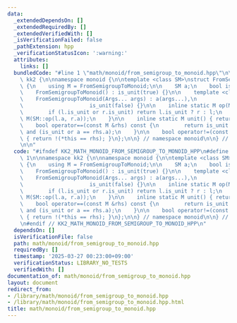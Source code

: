 ```yaml
---
data:
  _extendedDependsOn: []
  _extendedRequiredBy: []
  _extendedVerifiedWith: []
  _isVerificationFailed: false
  _pathExtension: hpp
  _verificationStatusIcon: ':warning:'
  attributes:
    links: []
  bundledCode: "#line 1 \"math/monoid/from_semigroup_to_monoid.hpp\"\n\n\n\nnamespace\
    \ kk2 {\n\nnamespace monoid {\n\ntemplate <class SM>\nstruct FromSemigroupToMonoid\
    \ {\n    using M = FromSemigroupToMonoid;\n\n    SM a;\n    bool is_unit;\n\n\
    \    FromSemigroupToMonoid() : is_unit(true) {}\n\n    template <class... Args>\n\
    \    FromSemigroupToMonoid(Args... args) : a(args...),\n                     \
    \                     is_unit(false) {}\n\n    inline static M op(M l, M r) {\n\
    \        if (l.is_unit or r.is_unit) return l.is_unit ? r : l;\n        return\
    \ M(SM::op(l.a, r.a));\n    }\n\n    inline static M unit() { return M(); }\n\n\
    \    bool operator==(const M &rhs) const {\n        return is_unit == rhs.is_unit\
    \ and (is_unit or a == rhs.a);\n    }\n\n    bool operator!=(const M &rhs) const\
    \ { return !(*this == rhs); }\n};\n\n} // namespace monoid\n\n} // namespace kk2\n\
    \n\n"
  code: "#ifndef KK2_MATH_MONOID_FROM_SEMIGROUP_TO_MONOID_HPP\n#define KK2_MATH_MONOID_FROM_SEMIGROUP_TO_MONOID_HPP\
    \ 1\n\nnamespace kk2 {\n\nnamespace monoid {\n\ntemplate <class SM>\nstruct FromSemigroupToMonoid\
    \ {\n    using M = FromSemigroupToMonoid;\n\n    SM a;\n    bool is_unit;\n\n\
    \    FromSemigroupToMonoid() : is_unit(true) {}\n\n    template <class... Args>\n\
    \    FromSemigroupToMonoid(Args... args) : a(args...),\n                     \
    \                     is_unit(false) {}\n\n    inline static M op(M l, M r) {\n\
    \        if (l.is_unit or r.is_unit) return l.is_unit ? r : l;\n        return\
    \ M(SM::op(l.a, r.a));\n    }\n\n    inline static M unit() { return M(); }\n\n\
    \    bool operator==(const M &rhs) const {\n        return is_unit == rhs.is_unit\
    \ and (is_unit or a == rhs.a);\n    }\n\n    bool operator!=(const M &rhs) const\
    \ { return !(*this == rhs); }\n};\n\n} // namespace monoid\n\n} // namespace kk2\n\
    \n#endif // KK2_MATH_MONOID_FROM_SEMIGROUP_TO_MONOID_HPP\n"
  dependsOn: []
  isVerificationFile: false
  path: math/monoid/from_semigroup_to_monoid.hpp
  requiredBy: []
  timestamp: '2025-03-27 00:23:00+09:00'
  verificationStatus: LIBRARY_NO_TESTS
  verifiedWith: []
documentation_of: math/monoid/from_semigroup_to_monoid.hpp
layout: document
redirect_from:
- /library/math/monoid/from_semigroup_to_monoid.hpp
- /library/math/monoid/from_semigroup_to_monoid.hpp.html
title: math/monoid/from_semigroup_to_monoid.hpp
---
```

